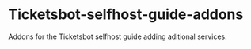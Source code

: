 # Ticketsbot-selfhost-guide-addons
Addons for the Ticketsbot selfhost guide adding aditional services.

